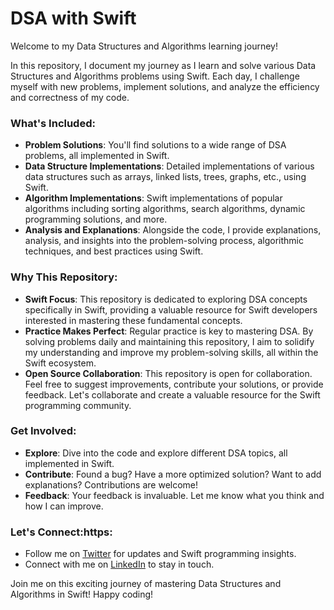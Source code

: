 # DSA with Swift
Welcome to my Data Structures and Algorithms learning journey!

In this repository, I document my journey as I learn and solve various Data Structures and Algorithms problems using Swift. Each day, I challenge myself with new problems, implement solutions, and analyze the efficiency and correctness of my code.

### What's Included:
- **Problem Solutions**: You'll find solutions to a wide range of DSA problems, all implemented in Swift.
- **Data Structure Implementations**: Detailed implementations of various data structures such as arrays, linked lists, trees, graphs, etc., using Swift.
- **Algorithm Implementations**: Swift implementations of popular algorithms including sorting algorithms, search algorithms, dynamic programming solutions, and more.
- **Analysis and Explanations**: Alongside the code, I provide explanations, analysis, and insights into the problem-solving process, algorithmic techniques, and best practices using Swift.

### Why This Repository:
- **Swift Focus**: This repository is dedicated to exploring DSA concepts specifically in Swift, providing a valuable resource for Swift developers interested in mastering these fundamental concepts.
- **Practice Makes Perfect**: Regular practice is key to mastering DSA. By solving problems daily and maintaining this repository, I aim to solidify my understanding and improve my problem-solving skills, all within the Swift ecosystem.
- **Open Source Collaboration**: This repository is open for collaboration. Feel free to suggest improvements, contribute your solutions, or provide feedback. Let's collaborate and create a valuable resource for the Swift programming community.

### Get Involved:
- **Explore**: Dive into the code and explore different DSA topics, all implemented in Swift.
- **Contribute**: Found a bug? Have a more optimized solution? Want to add explanations? Contributions are welcome!
- **Feedback**: Your feedback is invaluable. Let me know what you think and how I can improve.

### Let's Connect:https:
- Follow me on [Twitter](https://twitter.com/SudhirGadhvi7) for updates and Swift programming insights.
- Connect with me on [LinkedIn](https://www.linkedin.com/in/sudhirgadhvi) to stay in touch.

  

Join me on this exciting journey of mastering Data Structures and Algorithms in Swift! Happy coding!
